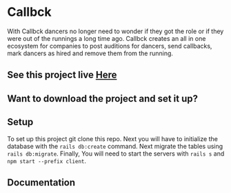 # Callbck

With Callbck dancers no longer need to wonder if they got the role or if they were out of the runnings a long time ago. Callbck creates an all in one ecosystem for companies to post auditions for dancers, send callbacks, mark dancers as hired and remove them from the running.

## See this project live [Here](https://callbck.herokuapp.com/)

## Want to download the project and set it up?

## Setup

To set up this project git clone this repo.  Next you will have to initialize the database with the `rails db:create` command.  Next migrate the tables using `rails db:migrate`. Finally, You will need to start the servers with  `rails s` and `npm start --prefix client`.

## Documentation

